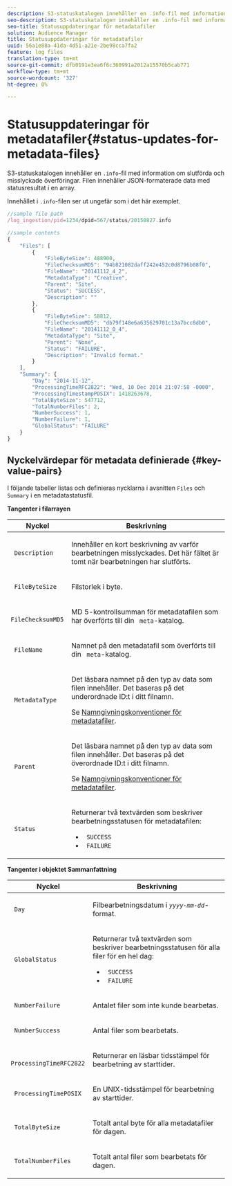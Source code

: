 ```yaml
---
description: S3-statuskatalogen innehåller en .info-fil med information om slutförda och misslyckade överföringar. Filen innehåller JSON-formaterade data med statusresultat i en array.
seo-description: S3-statuskatalogen innehåller en .info-fil med information om slutförda och misslyckade överföringar. Filen innehåller JSON-formaterade data med statusresultat i en array.
seo-title: Statusuppdateringar för metadatafiler
solution: Audience Manager
title: Statusuppdateringar för metadatafiler
uuid: 56a1e88a-41da-4d51-a21e-2be98cca7fa2
feature: log files
translation-type: tm+mt
source-git-commit: dfb0191e3ea6f6c360991a2012a15570b5cab771
workflow-type: tm+mt
source-wordcount: '327'
ht-degree: 0%

---
```



# Statusuppdateringar för metadatafiler{#status-updates-for-metadata-files}

S3-statuskatalogen innehåller en `.info`-fil med information om slutförda och misslyckade överföringar. Filen innehåller JSON-formaterade data med statusresultat i en array.

Innehållet i `.info`-filen ser ut ungefär som i det här exemplet.

```js
//sample file path
/log_ingestion/pid=1234/dpid=567/status/20150827.info

//sample contents
{
    "Files": [
        {
            "FileByteSize": 488900,
            "FileChecksumMD5": "94b821082daff242e452c0d8796b08f0",
            "FileName": "20141112_4_2",
            "MetadataType": "Creative",
            "Parent": "Site",
            "Status": "SUCCESS",
            "Description": ""
        },
        {
            "FileByteSize": 58812,
            "FileChecksumMD5": "db79f148e6a635629701c13a7bcc8db0",
            "FileName": "20141112_0_4",
            "MetadataType": "Site",
            "Parent": "None",
            "Status": "FAILURE",
            "Description": "Invalid format."
        }
    ],
    "Summary": {
        "Day": "2014-11-12",
        "ProcessingTimeRFC2822": "Wed, 10 Dec 2014 21:07:58 -0000",
        "ProcessingTimestampPOSIX": 1418263678,
        "TotalByteSize": 547712,
        "TotalNumberFiles": 2,
        "NumberSuccess": 1,
        "NumberFailure": 1,
        "GlobalStatus": "FAILURE"
    }
}
```

## Nyckelvärdepar för metadata definierade {#key-value-pairs}

I följande tabeller listas och definieras nycklarna i avsnitten `Files` och `Summary` i en metadatastatusfil.

**Tangenter i filarrayen**

<table id="table_BF23C032FEFA446282E9364E85BE8C9F"> 
 <thead> 
  <tr> 
   <th colname="col1" class="entry"> Nyckel </th> 
   <th colname="col2" class="entry"> Beskrivning </th> 
  </tr> 
 </thead>
 <tbody> 
  <tr> 
   <td colname="col1"> <p> <code> Description</code> </p> </td> 
   <td colname="col2"> <p>Innehåller en kort beskrivning av varför bearbetningen misslyckades. Det här fältet är tomt när bearbetningen har slutförts. </p> </td> 
  </tr> 
  <tr> 
   <td colname="col1"> <p> <code> FileByteSize</code> </p> </td> 
   <td colname="col2"> <p>Filstorlek i byte. </p> </td> 
  </tr> 
  <tr> 
   <td colname="col1"> <p> <code> FileChecksumMD5</code> </p> </td> 
   <td colname="col2"> <p>MD 5-kontrollsumman för metadatafilen som har överförts till din <code> meta</code>-katalog. </p> </td> 
  </tr> 
  <tr> 
   <td colname="col1"> <p> <code> FileName</code> </p> </td> 
   <td colname="col2"> <p>Namnet på den metadatafil som överförts till din <code> meta</code>-katalog. </p> </td> 
  </tr> 
  <tr> 
   <td colname="col1"> <p> <code> MetadataType</code> </p> </td> 
   <td colname="col2"> <p>Det läsbara namnet på den typ av data som filen innehåller. Det baseras på det underordnade ID:t i ditt filnamn. </p> <p>Se <a href="../../../reporting/audience-optimization-reports/metadata-files-intro/metadata-file-names.md"> Namngivningskonventioner för metadatafiler</a>. </p> </td> 
  </tr> 
  <tr> 
   <td colname="col1"> <p> <code> Parent</code> </p> </td> 
   <td colname="col2"> <p>Det läsbara namnet på den typ av data som filen innehåller. Det baseras på det överordnade ID:t i ditt filnamn. </p> <p>Se <a href="../../../reporting/audience-optimization-reports/metadata-files-intro/metadata-file-names.md"> Namngivningskonventioner för metadatafiler</a>. </p> </td> 
  </tr> 
  <tr> 
   <td colname="col1"> <p> <code> Status</code> </p> </td> 
   <td colname="col2"> <p>Returnerar två textvärden som beskriver bearbetningsstatusen för metadatafilen: </p> 
    <ul id="ul_3814EBB6B42B4EB294B1ABA5782190B6"> 
     <li id="li_92AAECE7E9A44B1193A1D93ABBCE46B0"> <code> SUCCESS</code> </li> 
     <li id="li_3109F4E254374117A89CB989F221CB18"> <code> FAILURE</code> </li> 
    </ul> </td> 
  </tr> 
 </tbody> 
</table>

**Tangenter i objektet Sammanfattning**

<table id="table_C765A0CDBAA14A2FB5E0D38BDD1D292A"> 
 <thead> 
  <tr> 
   <th colname="col1" class="entry"> Nyckel </th> 
   <th colname="col2" class="entry"> Beskrivning </th> 
  </tr> 
 </thead>
 <tbody> 
  <tr> 
   <td colname="col1"> <p> <code> Day</code> </p> </td> 
   <td colname="col2"> <p>Filbearbetningsdatum i <code><i>yyyy-mm-dd</i></code>-format. </p> </td> 
  </tr> 
  <tr> 
   <td colname="col1"> <p> <code> GlobalStatus</code> </p> </td> 
   <td colname="col2"> <p>Returnerar två textvärden som beskriver bearbetningsstatusen för alla filer för en hel dag: </p> 
    <ul id="ul_3FC092CA043A486C9C79FECF71FAF8FB"> 
     <li id="li_754B32D8267D44BBBD6EC354C459C566"> <code> SUCCESS</code> </li> 
     <li id="li_8B64E39C80424AC2B95DF9B53D62864E"> <code> FAILURE</code> </li> 
    </ul> </td> 
  </tr> 
  <tr> 
   <td colname="col1"> <p> <code> NumberFailure</code> </p> </td> 
   <td colname="col2"> <p>Antalet filer som inte kunde bearbetas. </p> </td> 
  </tr> 
  <tr> 
   <td colname="col1"> <p> <code> NumberSuccess</code> </p> </td> 
   <td colname="col2"> <p>Antal filer som bearbetats. </p> </td> 
  </tr> 
  <tr> 
   <td colname="col1"> <p> <code> ProcessingTimeRFC2822</code> </p> </td> 
   <td colname="col2"> <p>Returnerar en läsbar tidsstämpel för bearbetning av starttider. </p> </td> 
  </tr> 
  <tr> 
   <td colname="col1"> <p> <code> ProcessingTimePOSIX</code> </p> </td> 
   <td colname="col2"> <p>En UNIX-tidsstämpel för bearbetning av starttider. </p> </td> 
  </tr> 
  <tr> 
   <td colname="col1"> <p> <code> TotalByteSize</code> </p> </td> 
   <td colname="col2"> <p>Totalt antal byte för alla metadatafiler för dagen. </p> </td> 
  </tr> 
  <tr> 
   <td colname="col1"> <p> <code> TotalNumberFiles</code> </p> </td> 
   <td colname="col2"> <p>Totalt antal filer som bearbetats för dagen. </p> </td> 
  </tr> 
 </tbody> 
</table>
